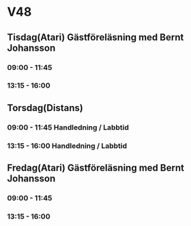 # V48

## Tisdag(Atari) Gästföreläsning med Bernt Johansson
### 09:00 - 11:45
### 13:15 - 16:00 

## Torsdag(Distans)
### 09:00 - 11:45 Handledning / Labbtid
### 13:15 - 16:00 Handledning / Labbtid

## Fredag(Atari) Gästföreläsning med Bernt Johansson
### 09:00 - 11:45
### 13:15 - 16:00 
